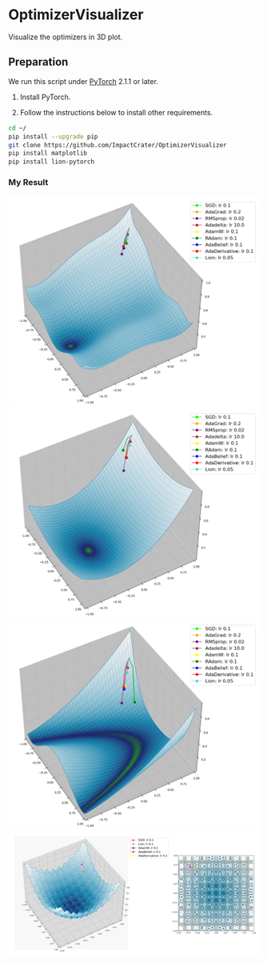 # OptimizerVisualizer
Visualize the optimizers in 3D plot.

## Preparation
We run this script under [PyTorch](https://pytorch.org/) 2.1.1 or later.

1. Install PyTorch.

1. Follow the instructions below to install other requirements.
```bash
cd ~/
pip install --upgrade pip
git clone https://github.com/ImpactCrater/OptimizerVisualizer 
pip install matplotlib
pip install lion-pytorch
```

### My Result
<div align="center">
	<img src="plots/Optimizers (Custom).gif"/>
</div>

<div align="center">
	<img src="plots/Optimizers (Sphere).gif"/>
</div>

<div align="center">
	<img src="plots/Optimizers (Rosenbrock).gif"/>
</div>

<div align="center">
	<img src="plots/Optimizers (Rastrigin).gif"/>
</div>
